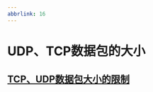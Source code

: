 ```yaml
---
abbrlink: 16
---
```


# UDP、TCP数据包的大小




## [TCP、UDP数据包大小的限制](https://blog.csdn.net/caoshangpa/article/details/51530685)
